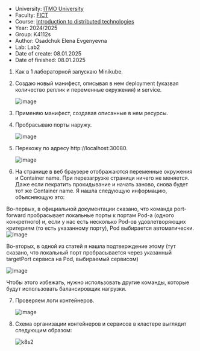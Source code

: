 - University: [ITMO University](https://itmo.ru/ru/)
- Faculty: [FICT](https://fict.itmo.ru)
- Course: [Introduction to distributed technologies](https://github.com/itmo-ict-faculty/introduction-to-distributed-technologies)
- Year: 2024/2025
- Group: K4112s
- Author: Osadchuk Elena Evgenyevna
- Lab: Lab2
- Date of create: 08.01.2025
- Date of finished: 08.01.2025

1. Как в 1 лабораторной запускаю Minikube.
2. Создаю новый манифест, описывая в нем deployment (указвая количество реплик и переменные окружения) и service.

   ![image](https://github.com/user-attachments/assets/27eaeae3-700c-4583-aa29-dfde99967104)

3. Применяю манифест, создавая описанные в нем ресурсы.
4. Пробрасываю порты наружу.

   ![image](https://github.com/user-attachments/assets/6c7b26df-334d-443b-9058-51fdcf5f3238)

5. Перехожу по адресу http://localhost:30080.

   ![image](https://github.com/user-attachments/assets/0e27b4a7-5043-4d9b-9027-9d22cfde9c53)

6. На странице в веб браузере отображаются переменные окружения и Container name. При перезагрузке страници ничего не меняется. Даже если пекратить прокидывание и начать заново, снова будет тот же Container name.
Я нашла следующую информацию, объясняющую это:

Во-первых, в официальной документации сказано, что команда port-forward пробрасывает локальные порты к портам Pod-а (одного конкретного) и, если у нас есть несколько Pod-ов удовлетворяющих критериям (то есть указанному порту), Pod выбирается автоматически.
  ![image](https://github.com/user-attachments/assets/82eb58a5-f3ff-4ee8-b762-e304a23bf683)

Во-вторых, в одной из статей я нашла подтверждение этому (тут сказано, что локальный порт пробрасывается через указанный targetPort сервиса на Pod, выбираемый сервисом)

  ![image](https://github.com/user-attachments/assets/b5569a38-c462-451d-af76-5f92dd09bbe3)

Чтобы этого избежать, нужно использовать другие команды, которые будут использовать балансировщик нагрузки.

7. Проверяем логи контейнеров.

   ![image](https://github.com/user-attachments/assets/07d7f69d-5073-4385-bef2-49741a04d6d6)

8. Схема организации контейнеров и сервисов в кластере выглядит следующим образом:

   ![k8s2](https://github.com/user-attachments/assets/145d11d5-c25d-4f22-8a38-cf3c742b1ee9)
